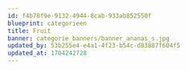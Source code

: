 ```yaml
---
id: f4b78f9e-9132-4944-8cab-933ab852550f
blueprint: categorieen
title: Fruit
banner: categorie_banners/banner_ananas_s.jpg
updated_by: 53b255e4-e4a1-4f23-b54c-d83887f604f5
updated_at: 1704242728
---
```

